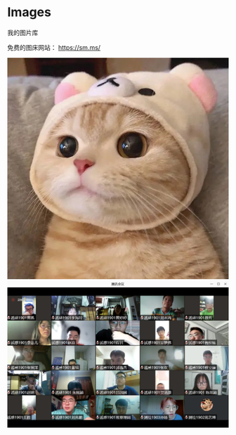 # Images
我的图片库

免费的图床网站：
https://sm.ms/

![image](https://github.com/BlueBlueKitty/Images/blob/main/IMG_2471(20211206-195441).JPG?raw=true)
![image](https://github.com/BlueBlueKitty/Images/blob/main/%E9%81%A5%E6%84%9F%E7%8F%AD.png)
